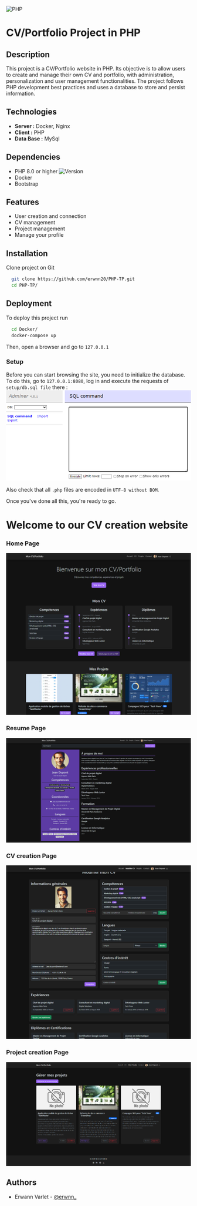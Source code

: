 ![PHP](https://www.php.net/images/logos/new-php-logo.svg) 

# CV/Portfolio Project in PHP

## Description
This project is a CV/Portfolio website in PHP. Its objective is to allow users to create and manage their own CV and portfolio, with administration, personalization and user management functionalities. The project follows PHP development best practices and uses a database to store and persist information.
## Technologies

- **Server :** Docker, Nginx
- **Client :** PHP
- **Data Base :** MySql

##  Dependencies

- PHP 8.0 or higher ![Version](https://img.shields.io/badge/php->=_8.0-blue)
- Docker
- Bootstrap
## Features

- User creation and connection
- CV management
- Project management
- Manage your profile


## Installation

Clone project on Git

```bash
  git clone https://github.com/erwnn20/PHP-TP.git
  cd PHP-TP/
```

## Deployment

To deploy this project run

```bash
  cd Docker/
  docker-compose up
```

Then, open a browser and go to ```127.0.0.1```

### Setup

Before you can start browsing the site, you need to initialize the database.
To do this, go to ```127.0.0.1:8080```, log in and execute the requests of ```setup/db.sql file``` there :
![Adminer screenshot](setup/readme_img/sql_setup.png)

Also check that all ```.php``` files are encoded in ```UTF-8 without BOM```.

Once you've done all this, you're ready to go.
# Welcome to our CV creation website

### Home Page
![Home Page](setup/readme_img/homepage.png)

### Resume Page
![Resume Page](setup/readme_img/cv-resume-page.png)

### CV creation Page
![CV creation Page](setup/readme_img/cv-edit-page.png)

### Project creation Page
![Project creation Page](setup/readme_img/project-edit-page.png)


## Authors

- Erwann Varlet - [@erwnn_](https://www.github.com/erwnn20)

